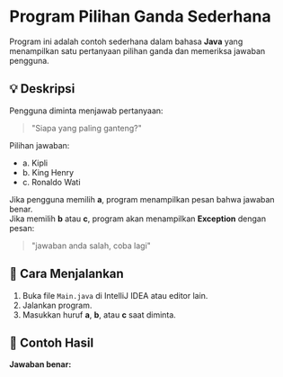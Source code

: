 # Program Pilihan Ganda Sederhana

Program ini adalah contoh sederhana dalam bahasa **Java** yang menampilkan satu pertanyaan pilihan ganda dan memeriksa jawaban pengguna.

## 💡 Deskripsi
Pengguna diminta menjawab pertanyaan:
> "Siapa yang paling ganteng?"

Pilihan jawaban:
- a. Kipli
- b. King Henry
- c. Ronaldo Wati

Jika pengguna memilih **a**, program menampilkan pesan bahwa jawaban benar.  
Jika memilih **b** atau **c**, program akan menampilkan **Exception** dengan pesan:
> "jawaban anda salah, coba lagi"

## 🧩 Cara Menjalankan
1. Buka file `Main.java` di IntelliJ IDEA atau editor lain.
2. Jalankan program.
3. Masukkan huruf **a**, **b**, atau **c** saat diminta.

## 🧠 Contoh Hasil
**Jawaban benar:**
